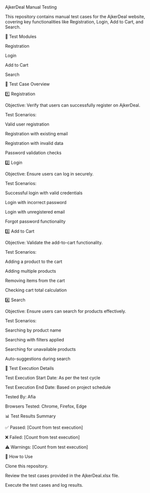 AjkerDeal Manual Testing

This repository contains manual test cases for the AjkerDeal website, covering key functionalities like Registration, Login, Add to Cart, and Search.

📌 Test Modules

Registration

Login

Add to Cart

Search

📝 Test Case Overview

1️⃣ Registration

Objective: Verify that users can successfully register on AjkerDeal.

Test Scenarios:

Valid user registration

Registration with existing email

Registration with invalid data

Password validation checks

2️⃣ Login

Objective: Ensure users can log in securely.

Test Scenarios:

Successful login with valid credentials

Login with incorrect password

Login with unregistered email

Forgot password functionality

3️⃣ Add to Cart

Objective: Validate the add-to-cart functionality.

Test Scenarios:

Adding a product to the cart

Adding multiple products

Removing items from the cart

Checking cart total calculation

4️⃣ Search

Objective: Ensure users can search for products effectively.

Test Scenarios:

Searching by product name

Searching with filters applied

Searching for unavailable products

Auto-suggestions during search

📂 Test Execution Details

Test Execution Start Date: As per the test cycle

Test Execution End Date: Based on project schedule

Tested By: Afia

Browsers Tested: Chrome, Firefox, Edge

📊 Test Results Summary

✅ Passed: [Count from test execution]

❌ Failed: [Count from test execution]

⚠️ Warnings: [Count from test execution]

📌 How to Use

Clone this repository.

Review the test cases provided in the AjkerDeal.xlsx file.

Execute the test cases and log results.

